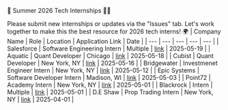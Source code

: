 🚀 Summer 2026 Tech Internships 🧑‍💻

Please submit new internships or updates via the "Issues" tab. Let's work together to make this the best resource for 2026 tech interns! 🌍
| Company Name | Role | Location | Application Link | Date |
| --- | --- | --- | --- | --- |
| Salesforce | Software Engineering Intern | Multiple | [link](https://careers.salesforce.com/en/jobs/jr293195/summer-2026-intern-software-engineer/) | 2025-05-19 |
| Aquatic | Quant Developer | Chicago | [link](https://job-boards.greenhouse.io/aquaticcapitalmanagement/jobs/7990895002) | 2025-05-18 |
| Cubist | Quant Developer | New York, NY | [link](https://job-boards.greenhouse.io/point72/jobs/7297613002?gh_jid=7297613002&jobCode=CSS-0012293&location=null) | 2025-05-16 |
| Bridgewater | Investmenet Engineer Intern | New York, NY | [link](https://job-boards.greenhouse.io/bridgewater89/jobs/7950099002) | 2025-05-12 |
| Epic Systems | Software Developer Intern | Madison, WI | [link](https://epic.avature.net/Careers/FolderDetail/Verona-Wisconsin-United-States-Software-Developer-Intern-Summer-2026/27259) | 2025-05-03 |
| Point72 | Academy Intern | New York, NY | [link](https://job-boards.greenhouse.io/point72/jobs/7781489002?gh_jid=7781489002&gh_src=384ec4432us) | 2025-05-01 |
| Blackrock | Intern | Multiple | [link](https://careers.blackrock.com/job/new-york/2026-summer-internship-program-amers/45831/78311026912) | 2025-05-01 |
| D.E Shaw | Prop Trading Intern | New York, NY | [link](https://www.deshaw.com/careers/proprietary-trading-intern-new-york-summer-2026-5379) | 2025-04-01 |
